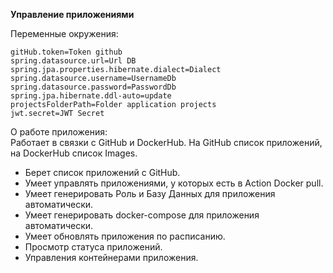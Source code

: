 <b>Управление приложениями</b>

Переменные окружения:

~~~
gitHub.token=Token github
spring.datasource.url=Url DB
spring.jpa.properties.hibernate.dialect=Dialect
spring.datasource.username=UsernameDb
spring.datasource.password=PasswordDb
spring.jpa.hibernate.ddl-auto=update
projectsFolderPath=Folder application projects
jwt.secret=JWT Secret
~~~

О работе приложения:<br>
Работает в связки с GitHub и DockerHub. На GitHub список приложений, на DockerHub список Images.

- Берет список приложений с GitHub.<br>
- Умеет управлять приложениями, у которых есть в Action Docker pull.
- Умеет генерировать Роль и Базу Данных для приложения автоматически.
- Умеет генерировать docker-compose для приложения автоматически.
- Умеет обновлять приложения по расписанию.
- Просмотр статуса приложений.
- Управления контейнерами приложения.